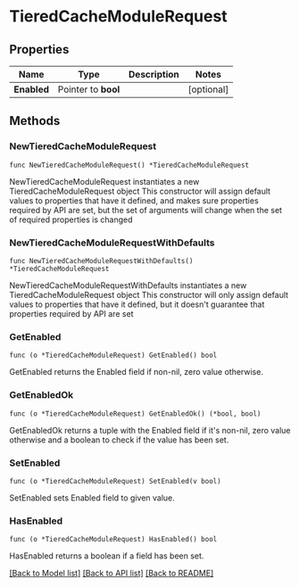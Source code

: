 # TieredCacheModuleRequest

## Properties

Name | Type | Description | Notes
------------ | ------------- | ------------- | -------------
**Enabled** | Pointer to **bool** |  | [optional] 

## Methods

### NewTieredCacheModuleRequest

`func NewTieredCacheModuleRequest() *TieredCacheModuleRequest`

NewTieredCacheModuleRequest instantiates a new TieredCacheModuleRequest object
This constructor will assign default values to properties that have it defined,
and makes sure properties required by API are set, but the set of arguments
will change when the set of required properties is changed

### NewTieredCacheModuleRequestWithDefaults

`func NewTieredCacheModuleRequestWithDefaults() *TieredCacheModuleRequest`

NewTieredCacheModuleRequestWithDefaults instantiates a new TieredCacheModuleRequest object
This constructor will only assign default values to properties that have it defined,
but it doesn't guarantee that properties required by API are set

### GetEnabled

`func (o *TieredCacheModuleRequest) GetEnabled() bool`

GetEnabled returns the Enabled field if non-nil, zero value otherwise.

### GetEnabledOk

`func (o *TieredCacheModuleRequest) GetEnabledOk() (*bool, bool)`

GetEnabledOk returns a tuple with the Enabled field if it's non-nil, zero value otherwise
and a boolean to check if the value has been set.

### SetEnabled

`func (o *TieredCacheModuleRequest) SetEnabled(v bool)`

SetEnabled sets Enabled field to given value.

### HasEnabled

`func (o *TieredCacheModuleRequest) HasEnabled() bool`

HasEnabled returns a boolean if a field has been set.


[[Back to Model list]](../README.md#documentation-for-models) [[Back to API list]](../README.md#documentation-for-api-endpoints) [[Back to README]](../README.md)


